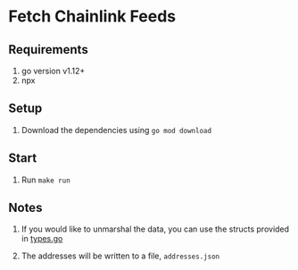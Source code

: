 # Fetch Chainlink Feeds

## Requirements

1. go version v1.12+
2. npx

## Setup

1. Download the dependencies using `go mod download`

## Start

1. Run `make run`

## Notes

1. If you would like to unmarshal the data, you can use the structs provided in [types.go](./types.go)

2. The addresses will be written to a file, `addresses.json`